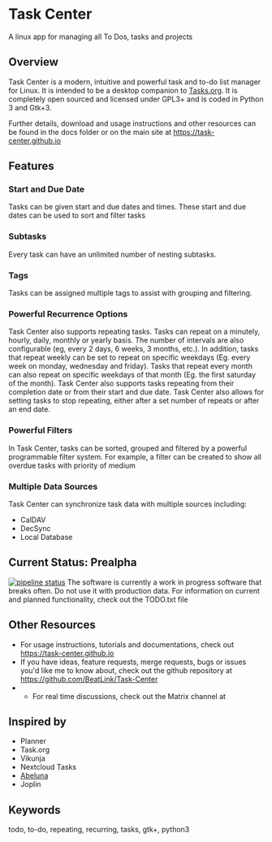 # Task Center

A linux app for managing all To Dos, tasks and projects

## Overview
Task Center is a modern, intuitive and powerful task and to-do list manager for Linux. It is intended to be a desktop
companion to [Tasks.org](https://github.com/tasks/tasks). It is completely open sourced and licensed under GPL3+ and is
coded in Python 3 and Gtk+3.

Further details, download and usage instructions and other resources can be found in the docs folder or on the main site
at https://task-center.github.io

## Features

### Start and Due Date
Tasks can be given start and due dates and times. These start and due dates can be used to sort and filter tasks

### Subtasks
Every task can have an unlimited number of nesting subtasks.

### Tags
Tasks can be assigned multiple tags to assist with grouping and filtering.

### Powerful Recurrence Options
Task Center also supports repeating tasks. Tasks can repeat on a minutely, hourly, daily, monthly or yearly basis. The
number of intervals are also configurable (eg, every 2 days, 6 weeks, 3 months, etc.). In addition, tasks that repeat
weekly can be set to repeat on specific weekdays (Eg. every week on monday, wednesday and friday). Tasks that repeat
every month can also repeat on specific weekdays of that month (Eg. the first saturday of the month).
Task Center also supports tasks repeating from their completion date or from their start and due date.
Task Center also allows for setting tasks to stop repeating, either after a set number of repeats or after an end date.

### Powerful Filters
In Task Center, tasks can be sorted, grouped and filtered by a powerful programmable filter system. For
example, a filter can be created to show all overdue tasks with priority of medium

### Multiple Data Sources
Task Center can synchronize task data with multiple sources including:
- CalDAV
- DecSync
- Local Database


## Current Status: Prealpha
[![pipeline status](https://gitlab.com/beatlink-projects/Task-Center/Task-Center/badges/master/pipeline.svg)](https://gitlab.com/beatlink-projects/Task-Center/Task-Center/commits/master)
The software is currently a work in progress software that breaks often. Do not use it with production data.
For information on current and planned functionality, check out the TODO.txt file

## Other Resources
* For usage instructions, tutorials and documentations, check out https://task-center.github.io
* If you have ideas, feature requests, merge requests, bugs or issues you'd like me to know about, check out the github repository at https://github.com/BeatLink/Task-Center
* * For real time discussions, check out the Matrix channel at <CREATE MATRIX CHANNEL>

## Inspired by
- Planner
- Task.org
- Vikunja
- Nextcloud Tasks
- [Abeluna](https://github.com/Ninjaclasher/abeluna)
- Joplin


## Keywords
todo, to-do, repeating, recurring, tasks, gtk+, python3
